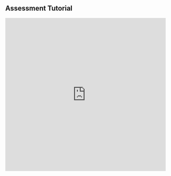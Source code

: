 ## Assessment Tutorial

<iframe src="https://player.vimeo.com/video/212495087" width="100%" height="480" frameborder="0" webkitallowfullscreen mozallowfullscreen allowfullscreen></iframe>
